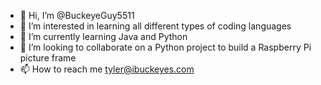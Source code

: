 - 👋 Hi, I’m @BuckeyeGuy5511
- 👀 I’m interested in learning all different types of coding languages
- 🌱 I’m currently learning Java and Python
- 💞️ I’m looking to collaborate on a Python project to build a Raspberry Pi picture frame
- 📫 How to reach me tyler@ibuckeyes.com

<!---
BuckeyeGuy5511/BuckeyeGuy5511 is a ✨ special ✨ repository because its `README.md` (this file) appears on your GitHub profile.
You can click the Preview link to take a look at your changes.
--->
